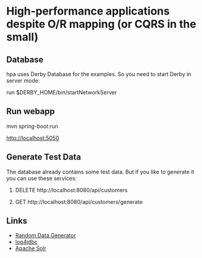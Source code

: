 # High-performance applications despite O/R mapping (or CQRS in the small)

## Database

hpa uses Derby Database for the examples. So you need to start  Derby in server mode:

run $DERBY_HOME/bin/startNetworkServer

## Run webapp
mvn spring-boot:run

[http://localhost:5050](http://localhost:5050)

## Generate Test Data
The database already contains some test data. But if you like to generate it you can use these services:

 1. DELETE http://localhost:8080/api/customers
 
 2. GET http://localhost:8080/api/customers/generate

## Links
- [Random Data Generator](https://code.google.com/p/random-data-generator/)
- [log4jdbc](https://code.google.com/p/log4jdbc-log4j2/)
- [Apache Solr](http://lucene.apache.org/solr/)
